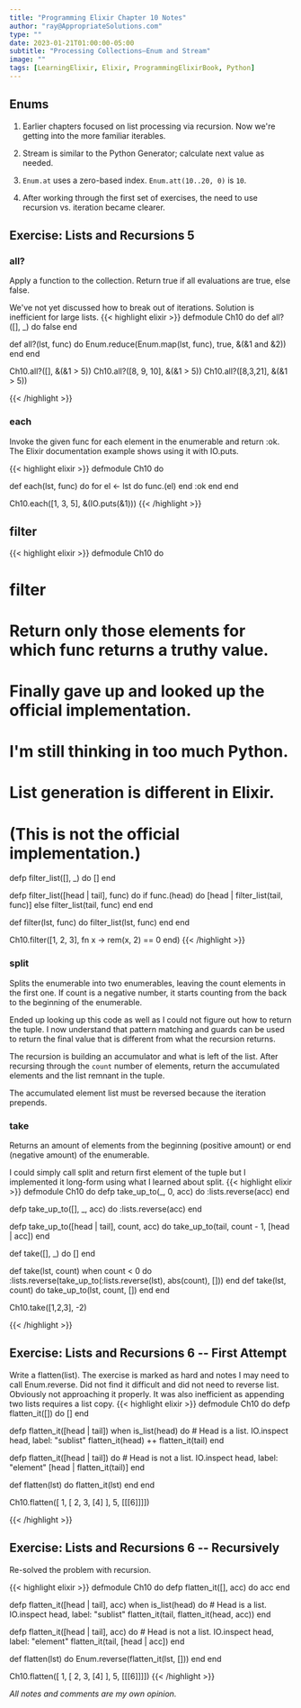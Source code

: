 ```yaml
---
title: "Programming Elixir Chapter 10 Notes"
author: "ray@AppropriateSolutions.com"
type: ""
date: 2023-01-21T01:00:00-05:00
subtitle: "Processing Collections–Enum and Stream"
image: ""
tags: [LearningElixir, Elixir, ProgrammingElixirBook, Python]
---
```


## Enums
1) Earlier chapters focused on list processing via recursion.
Now we're getting into the more familiar iterables.

1) Stream is similar to the Python Generator; calculate next value as needed.

1) `Enum.at` uses a zero-based index.
   `Enum.att(10..20, 0)` is `10`.

1) After working through the first set of exercises, the need to use recursion vs. iteration became clearer.


## Exercise: Lists and Recursions 5

### all?
Apply a function to the collection.
Return true if all evaluations are true, else false.

We've not yet discussed how to break out of iterations.
Solution is inefficient for large lists.
{{< highlight elixir >}}
defmodule Ch10 do
  def all?([], _) do
    false
  end

  def all?(lst, func) do
    Enum.reduce(Enum.map(lst, func), true, &(&1 and &2))
  end
end

Ch10.all?([], &(&1 > 5))
Ch10.all?([8, 9, 10],  &(&1 > 5))
Ch10.all?([8,3,21],  &(&1 > 5))

{{< /highlight >}}

### each
Invoke the given func for each element in the enumerable and return :ok.
The Elixir documentation example shows using it with IO.puts.

{{< highlight elixir >}}
defmodule Ch10 do

  def each(lst, func) do
    for el <- lst do
      func.(el)
    end
  :ok
  end
end

Ch10.each([1, 3, 5], &(IO.puts(&1)))
{{< /highlight >}}

## filter
{{< highlight elixir >}}
defmodule Ch10 do

  # filter
  #  Return only those elements for which func returns a truthy value.
  #  Finally gave up and looked up the official implementation.
  #  I'm still thinking in too much Python.
  #  List generation is different in Elixir.
  #  (This is not the official implementation.)
  defp filter_list([], _) do
    []
  end

  defp filter_list([head | tail], func) do
    if func.(head) do
      [head | filter_list(tail, func)]
    else
      filter_list(tail, func)
    end
  end

  def filter(lst, func) do
    filter_list(lst, func)
  end
end

Ch10.filter([1, 2, 3], fn x -> rem(x, 2) == 0 end)
{{< /highlight >}}


### split
Splits the enumerable into two enumerables, leaving the count elements in the first one.
If count is a negative number, it starts counting from the back to the beginning of the enumerable.

Ended up looking up this code as well as I could not figure out how to return the tuple.
I now understand that pattern matching and guards can be used to return the final value that is different from what the recursion returns.

The recursion is building an accumulator and what is left of the list.
After recursing through the `count` number of elements, return the accumulated elements and the list remnant in the tuple.

The accumulated element list must be reversed because the iteration prepends.

### take
Returns an amount of elements from the beginning (positive amount) or end (negative amount) of the enumerable.

I could simply call split and return first element of the tuple but I implemented it long-form using what I learned about split.
{{< highlight elixir >}}
defmodule Ch10 do
  defp take_up_to(_, 0, acc)  do
    :lists.reverse(acc)
  end

  defp take_up_to([], _, acc) do
    :lists.reverse(acc)
  end

  defp take_up_to([head | tail], count, acc) do
    take_up_to(tail, count - 1, [head | acc])
  end

  def take([], _) do
    []
  end

  def take(lst, count) when count < 0 do
    :lists.reverse(take_up_to(:lists.reverse(lst), abs(count), []))
  end
  def take(lst, count) do
    take_up_to(lst, count, [])
  end
end

Ch10.take([1,2,3], -2)

{{< /highlight >}}

## Exercise: Lists and Recursions 6 -- First Attempt
Write a flatten(list).
The exercise is marked as hard and notes I may need to call Enum.reverse.
Did not find it difficult and did not need to reverse list.
Obviously not approaching it properly.
It was also inefficient as appending two lists requires a list copy.
{{< highlight elixir >}}
defmodule Ch10 do
  defp flatten_it([]) do
    []
  end

  defp flatten_it([head | tail]) when is_list(head) do
    # Head is a list.
    IO.inspect head, label: "sublist"
    flatten_it(head) ++ flatten_it(tail)
  end

  defp flatten_it([head | tail]) do
    # Head is not a list.
    IO.inspect head, label: "element"
    [head | flatten_it(tail)]
  end

  def flatten(lst) do
    flatten_it(lst)
  end
end

Ch10.flatten([ 1, [ 2, 3, [4] ], 5, [[[6]]]])

{{< /highlight >}}

## Exercise: Lists and Recursions 6 -- Recursively
Re-solved the problem with recursion.

{{< highlight elixir >}}
defmodule Ch10 do
  defp flatten_it([], acc) do
    acc
  end

  defp flatten_it([head | tail], acc) when is_list(head) do
    # Head is a list.
    IO.inspect head, label: "sublist"
    flatten_it(tail, flatten_it(head, acc))
  end

  defp flatten_it([head | tail], acc) do
    # Head is not a list.
    IO.inspect head, label: "element"
    flatten_it(tail, [head | acc])
  end

  def flatten(lst) do
    Enum.reverse(flatten_it(lst, []))
  end
end

Ch10.flatten([ 1, [ 2, 3, [4] ], 5, [[[6]]]])
{{< /highlight >}}

_All notes and comments are my own opinion._
